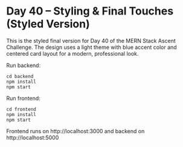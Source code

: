 # Day 40 – Styling & Final Touches (Styled Version)

This is the styled final version for Day 40 of the MERN Stack Ascent Challenge. The design uses a light theme with blue accent color and centered card layout for a modern, professional look.

Run backend:
```
cd backend
npm install
npm start
```

Run frontend:
```
cd frontend
npm install
npm start
```

Frontend runs on http://localhost:3000 and backend on http://localhost:5000
